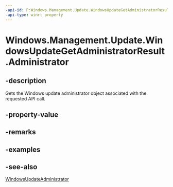 ```yaml
---
-api-id: P:Windows.Management.Update.WindowsUpdateGetAdministratorResult.Administrator
-api-type: winrt property
---
```


# Windows.Management.Update.WindowsUpdateGetAdministratorResult.Administrator

<!--
public Windows.Management.Update.WindowsUpdateAdministrator Administrator { get; }
-->


## -description

Gets the Windows update administrator object associated with the requested API call.

## -property-value

## -remarks

## -examples

## -see-also
[WindowsUpdateAdministrator](./windowsupdateadministrator.md)
